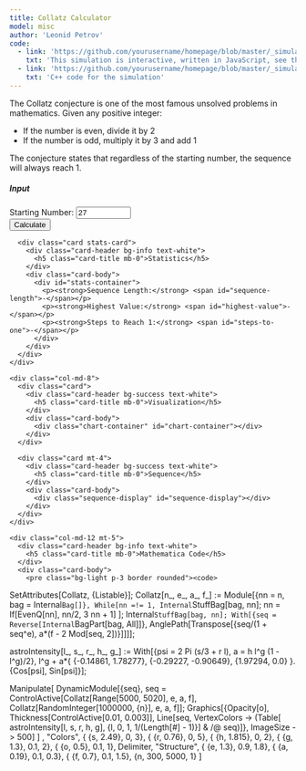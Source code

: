 ```yaml
---
title: Collatz Calculator
model: misc
author: 'Leonid Petrov'
code:
  - link: 'https://github.com/yourusername/homepage/blob/master/_simulations/misc/2025-02-27-collatz.md'
    txt: 'This simulation is interactive, written in JavaScript, see the source code of this page at the link'
  - link: 'https://github.com/yourusername/homepage/blob/master/_simulations/misc/2025-02-27-collatz.cpp'
    txt: 'C++ code for the simulation'
---
```

<script src="{{site.url}}/js/d3.v7.min.js"></script>


<style>
  .chart-container {
    height: 400px;
    width: 100%;
  }
  .sequence-display {
    max-height: 200px;
    overflow-y: auto;
    font-family: monospace;
  }
  .stats-card {
    margin-top: 20px;
  }
</style>

<div class="container mt-5">
  <div class="row">
    <div class="col-md-12">
      <p>
        The Collatz conjecture is one of the most famous unsolved problems in mathematics.
        Given any positive integer:
        <ul>
          <li>If the number is even, divide it by 2</li>
          <li>If the number is odd, multiply it by 3 and add 1</li>
        </ul>
        The conjecture states that regardless of the starting number, the sequence will always reach 1.
      </p>
    </div>
  </div>

  <div class="row mt-4">
    <div class="col-md-4">
      <div class="card">
        <div class="card-header bg-primary text-white">
          <h5 class="card-title mb-0">Input</h5>
        </div>
        <div class="card-body">
          <form id="collatz-form">
            <div class="mb-3">
              <label for="starting-number" class="form-label">Starting Number:</label>
              <input type="number" class="form-control" id="starting-number" min="1" value="27" max="1000000" required>
            </div>
            <button type="submit" class="btn btn-primary w-100">Calculate</button>
          </form>
        </div>
      </div>

      <div class="card stats-card">
        <div class="card-header bg-info text-white">
          <h5 class="card-title mb-0">Statistics</h5>
        </div>
        <div class="card-body">
          <div id="stats-container">
            <p><strong>Sequence Length:</strong> <span id="sequence-length">-</span></p>
            <p><strong>Highest Value:</strong> <span id="highest-value">-</span></p>
            <p><strong>Steps to Reach 1:</strong> <span id="steps-to-one">-</span></p>
          </div>
        </div>
      </div>
    </div>

    <div class="col-md-8">
      <div class="card">
        <div class="card-header bg-success text-white">
          <h5 class="card-title mb-0">Visualization</h5>
        </div>
        <div class="card-body">
          <div class="chart-container" id="chart-container"></div>
        </div>
      </div>

      <div class="card mt-4">
        <div class="card-header bg-success text-white">
          <h5 class="card-title mb-0">Sequence</h5>
        </div>
        <div class="card-body">
          <div class="sequence-display" id="sequence-display"></div>
        </div>
      </div>
    </div>

    <div class="col-md-12 mt-5">
      <div class="card-header bg-info text-white">
        <h5 class="card-title mb-0">Mathematica Code</h5>
      </div>
      <div class="card-body">
        <pre class="bg-light p-3 border rounded"><code>
SetAttributes[Collatz, {Listable}];
Collatz[n_, e_, a_, f_] := Module[{nn = n, bag = Internal`Bag[]}, While[nn =!= 1, Internal`StuffBag[bag, nn]; nn = If[EvenQ[nn], nn/2, 3 nn + 1] ];
   Internal`StuffBag[bag, nn];
   With[{seq = Reverse[Internal`BagPart[bag, All]]}, AnglePath[Transpose[{seq/(1 + seq^e), a*(f - 2 Mod[seq, 2])}]]]];

astroIntensity[l_, s_, r_, h_, g_] :=
  With[{psi = 2 Pi (s/3 + r l), a = h l^g (1 - l^g)/2}, l^g + a*{ {-0.14861, 1.78277}, {-0.29227, -0.90649}, {1.97294, 0.0} }.{Cos[psi], Sin[psi]}];

Manipulate[
 DynamicModule[{seq},
  seq = ControlActive[Collatz[Range[5000, 5020], e, a, f], Collatz[RandomInteger[1000000, {n}], e, a, f]];
  Graphics[{Opacity[o], Thickness[ControlActive[0.01, 0.003]],
    Line[seq,
     VertexColors -> (Table[
          astroIntensity[l, s, r, h, g], {l, 0, 1,
           1/(Length[#] - 1)}] & /@ seq)]}, ImageSize -> 500]
  ]
 , "Colors", { {s, 2.49}, 0, 3}, { {r, 0.76}, 0, 5}, { {h, 1.815}, 0, 2}, { {g, 1.3}, 0.1, 2}, { {o, 0.5}, 0.1, 1},
 Delimiter,
 "Structure", { {e, 1.3}, 0.9, 1.8}, { {a, 0.19}, 0.1, 0.3}, { {f, 0.7}, 0.1, 1.5}, {n, 300, 5000, 1} ]
        </code></pre>
    </div></div>
  </div>



</div>

<script>
  // Collatz sequence calculator
  function calculateCollatzSequence(startingNumber) {
    let sequence = [startingNumber];
    let current = startingNumber;

    while (current !== 1) {
      if (current % 2 === 0) {
        // Even number: divide by 2
        current = current / 2;
      } else {
        // Odd number: multiply by 3 and add 1
        current = current * 3 + 1;
      }
      sequence.push(current);
    }

    return sequence;
  }
  // Function to display the sequence as comma-separated list
  function displaySequence(sequence) {
    const sequenceDisplay = document.getElementById('sequence-display');
    sequenceDisplay.innerHTML = sequence.map(num => num.toLocaleString()).join(', ');
  }

  // Function to display statistics
  function displayStats(sequence) {
    document.getElementById('sequence-length').textContent = sequence.length;
    document.getElementById('highest-value').textContent = Math.max(...sequence).toLocaleString();
    document.getElementById('steps-to-one').textContent = sequence.length - 1;
  }

  // Function to create the visualization
  function createVisualization(sequence) {
    const container = document.getElementById('chart-container');
    container.innerHTML = '';

    // Set up dimensions
    const margin = {top: 20, right: 30, bottom: 50, left: 60};
    const width = container.clientWidth - margin.left - margin.right;
    const height = container.clientHeight - margin.top - margin.bottom;

    // Create SVG
    const svg = d3.select('#chart-container')
      .append('svg')
      .attr('width', width + margin.left + margin.right)
      .attr('height', height + margin.top + margin.bottom)
      .append('g')
      .attr('transform', `translate(${margin.left},${margin.top})`);

    // Set up scales
    const xScale = d3.scaleLinear()
      .domain([0, sequence.length - 1])
      .range([0, width]);

    const yScale = d3.scaleLinear()
      .domain([0, Math.max(...sequence)])
      .range([height, 0]);

    // Create line generator
    const line = d3.line()
      .x((d, i) => xScale(i))
      .y(d => yScale(d));

    // Add the line path
    svg.append('path')
      .datum(sequence)
      .attr('fill', 'none')
      .attr('stroke', '#fd7e14')
      .attr('stroke-width', 2)
      .attr('d', line);

    // Add dots for each point
    svg.selectAll('.dot')
      .data(sequence)
      .enter()
      .append('circle')
      .attr('class', 'dot')
      .attr('cx', (d, i) => xScale(i))
      .attr('cy', d => yScale(d))
      .attr('r', 3)
      .attr('fill', '#fd7e14');

    // Add axes
    const xAxis = d3.axisBottom(xScale).ticks(10);
    const yAxis = d3.axisLeft(yScale);

    svg.append('g')
      .attr('transform', `translate(0,${height})`)
      .call(xAxis);

    svg.append('g')
      .call(yAxis);

    // Add axis labels
    svg.append('text')
      .attr('class', 'x-label')
      .attr('text-anchor', 'middle')
      .attr('x', width / 2)
      .attr('y', height + 40)
      .text('Step');

    svg.append('text')
      .attr('class', 'y-label')
      .attr('text-anchor', 'middle')
      .attr('transform', 'rotate(-90)')
      .attr('x', -height / 2)
      .attr('y', -40)
      .text('Value');
  }

  // Form submission handler
  document.getElementById('collatz-form').addEventListener('submit', function(e) {
    e.preventDefault();

    const startingNumber = parseInt(document.getElementById('starting-number').value);

    if (startingNumber < 1) {
      alert('Please enter a positive integer.');
      return;
    }

    const sequence = calculateCollatzSequence(startingNumber);

    displaySequence(sequence);
    displayStats(sequence);
    createVisualization(sequence);
  });

  // Initialize with default value
  window.onload = function() {
    document.getElementById('collatz-form').dispatchEvent(new Event('submit'));
  };

  // Handle window resize
  window.addEventListener('resize', function() {
    const form = document.getElementById('collatz-form');
    if (form) {
      form.dispatchEvent(new Event('submit'));
    }
  });
</script>
